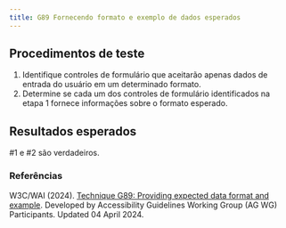 ```yaml
---
title: G89 Fornecendo formato e exemplo de dados esperados
---
```


## Procedimentos de teste

1. Identifique controles de formulário que aceitarão apenas dados de entrada do usuário em um determinado formato.
2. Determine se cada um dos controles de formulário identificados na etapa 1 fornece informações sobre o formato esperado.

## Resultados esperados
#1 e #2 são verdadeiros.

### Referências

W3C/WAI (2024). [Technique G89: Providing expected data format and example](https://www.w3.org/WAI/WCAG22/Techniques/general/G89). Developed by Accessibility Guidelines Working Group (AG WG) Participants. Updated 04 April 2024.